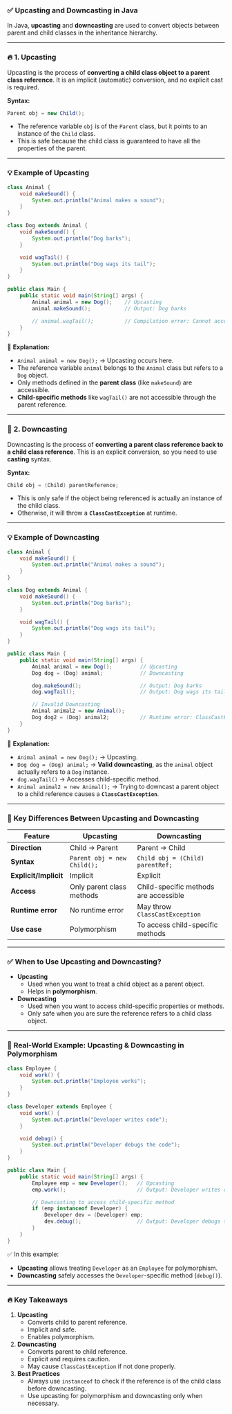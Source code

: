 ### ✅ **Upcasting and Downcasting in Java**

In Java, **upcasting** and **downcasting** are used to convert objects between parent and child classes in the inheritance hierarchy.

---

### 🔥 **1. Upcasting**
Upcasting is the process of **converting a child class object to a parent class reference**. It is an implicit (automatic) conversion, and no explicit cast is required. 

**Syntax:**
```java
Parent obj = new Child();
```
- The reference variable `obj` is of the `Parent` class, but it points to an instance of the `Child` class.
- This is safe because the child class is guaranteed to have all the properties of the parent.

---

### 💡 **Example of Upcasting**
```java
class Animal {
    void makeSound() {
        System.out.println("Animal makes a sound");
    }
}

class Dog extends Animal {
    void makeSound() {
        System.out.println("Dog barks");
    }

    void wagTail() {
        System.out.println("Dog wags its tail");
    }
}

public class Main {
    public static void main(String[] args) {
        Animal animal = new Dog();    // Upcasting
        animal.makeSound();           // Output: Dog barks

        // animal.wagTail();          // Compilation error: Cannot access child-specific method
    }
}
```

📌 **Explanation:**
- `Animal animal = new Dog();` → Upcasting occurs here.
- The reference variable `animal` belongs to the `Animal` class but refers to a `Dog` object.
- Only methods defined in the **parent class** (like `makeSound`) are accessible.
- **Child-specific methods** like `wagTail()` are not accessible through the parent reference.

---

### 🚀 **2. Downcasting**
Downcasting is the process of **converting a parent class reference back to a child class reference**. This is an explicit conversion, so you need to use **casting** syntax.

**Syntax:**
```java
Child obj = (Child) parentReference;
```
- This is only safe if the object being referenced is actually an instance of the child class.
- Otherwise, it will throw a **`ClassCastException`** at runtime.

---

### 💡 **Example of Downcasting**
```java
class Animal {
    void makeSound() {
        System.out.println("Animal makes a sound");
    }
}

class Dog extends Animal {
    void makeSound() {
        System.out.println("Dog barks");
    }

    void wagTail() {
        System.out.println("Dog wags its tail");
    }
}

public class Main {
    public static void main(String[] args) {
        Animal animal = new Dog();         // Upcasting
        Dog dog = (Dog) animal;            // Downcasting

        dog.makeSound();                   // Output: Dog barks
        dog.wagTail();                     // Output: Dog wags its tail

        // Invalid Downcasting
        Animal animal2 = new Animal();
        Dog dog2 = (Dog) animal2;          // Runtime error: ClassCastException
    }
}
```

📌 **Explanation:**
- `Animal animal = new Dog();` → Upcasting.
- `Dog dog = (Dog) animal;` → **Valid downcasting**, as the `animal` object actually refers to a `Dog` instance.
- `dog.wagTail()` → Accesses child-specific method.
- `Animal animal2 = new Animal();` → Trying to downcast a parent object to a child reference causes a **`ClassCastException`**.

---

### 🎯 **Key Differences Between Upcasting and Downcasting**

| Feature           | Upcasting                          | Downcasting                          |
|-------------------|-----------------------------------|-------------------------------------|
| **Direction**      | Child → Parent                     | Parent → Child                       |
| **Syntax**          | `Parent obj = new Child();`        | `Child obj = (Child) parentRef;`     |
| **Explicit/Implicit** | Implicit                         | Explicit                             |
| **Access**          | Only parent class methods         | Child-specific methods are accessible |
| **Runtime error**    | No runtime error                 | May throw `ClassCastException`       |
| **Use case**         | Polymorphism                     | To access child-specific methods     |

---

### ✅ **When to Use Upcasting and Downcasting?**
- **Upcasting**
  - Used when you want to treat a child object as a parent object.
  - Helps in **polymorphism**.
- **Downcasting**
  - Used when you want to access child-specific properties or methods.
  - Only safe when you are sure the reference refers to a child class object.

---

### 🚀 **Real-World Example: Upcasting & Downcasting in Polymorphism**
```java
class Employee {
    void work() {
        System.out.println("Employee works");
    }
}

class Developer extends Employee {
    void work() {
        System.out.println("Developer writes code");
    }

    void debug() {
        System.out.println("Developer debugs the code");
    }
}

public class Main {
    public static void main(String[] args) {
        Employee emp = new Developer();   // Upcasting
        emp.work();                       // Output: Developer writes code

        // Downcasting to access child-specific method
        if (emp instanceof Developer) {
            Developer dev = (Developer) emp;
            dev.debug();                  // Output: Developer debugs the code
        }
    }
}
```
✅ In this example:
- **Upcasting** allows treating `Developer` as an `Employee` for polymorphism.
- **Downcasting** safely accesses the `Developer`-specific method (`debug()`).

---

### 🔥 **Key Takeaways**
1. **Upcasting**
   - Converts child to parent reference.
   - Implicit and safe.
   - Enables polymorphism.
2. **Downcasting**
   - Converts parent to child reference.
   - Explicit and requires caution.
   - May cause `ClassCastException` if not done properly.
3. **Best Practices**
   - Always use `instanceof` to check if the reference is of the child class before downcasting.
   - Use upcasting for polymorphism and downcasting only when necessary.